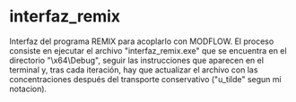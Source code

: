 # interfaz_remix
Interfaz del programa REMIX para acoplarlo con MODFLOW. El proceso consiste en ejecutar el archivo "interfaz_remix.exe" que se encuentra en el directorio "\x64\Debug", seguir las instrucciones que aparecen en el terminal y, tras cada iteración, hay que actualizar el archivo con las concentraciones después del transporte conservativo ("u_tilde" segun mi notacion).
